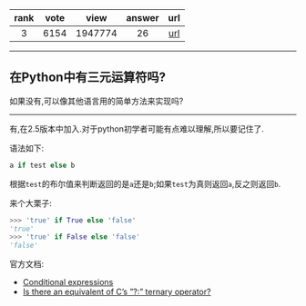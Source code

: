 
| rank | vote | view | answer | url |
|:-:|:-:|:-:|:-:|:-:|
|3|6154|1947774|26| [url](http://stackoverflow.com/questions/394809/does-python-have-a-ternary-conditional-operator) |
***

## 在Python中有三元运算符吗?

如果没有,可以像其他语言用的简单方法来实现吗?

***

有,在2.5版本中加入.对于python初学者可能有点难以理解,所以要记住了.

语法如下:

```python
a if test else b
```

根据`test`的布尔值来判断返回的是`a`还是`b`;如果`test`为真则返回`a`,反之则返回`b`.

来个大栗子:

```python
>>> 'true' if True else 'false'
'true'
>>> 'true' if False else 'false'
'false'
```

官方文档:
* [Conditional expressions](https://docs.python.org/3/reference/expressions.html#conditional-expressions)
* [Is there an equivalent of C’s ”?:” ternary operator?](https://docs.python.org/3.3/faq/programming.html#is-there-an-equivalent-of-c-s-ternary-operator)


